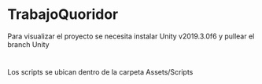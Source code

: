 # TrabajoQuoridor

Para visualizar el proyecto se necesita instalar Unity v2019.3.0f6 y pullear el branch Unity
#
Los scripts se ubican dentro de la carpeta Assets/Scripts
